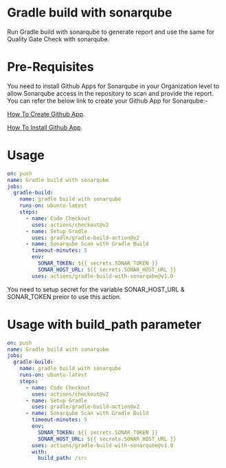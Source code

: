 # Gradle build with sonarqube
Run Gradle build with sonarqube to generate report and use the same for Quality Gate Check with sonarqube.

# Pre-Requisites
You need to install Github Apps for Sonarqube in your Organization level to allow Sonarqube access in the repository to scan and provide the report.
You can refer the below link to create your Github App for Sonarqube:- 

[How To Create Github App](https://docs.github.com/en/enterprise-server@3.1/developers/apps/building-github-apps/creating-a-github-app).

[How To Install Github App](https://docs.github.com/en/enterprise-server@3.1/developers/apps/managing-github-apps/installing-github-apps).

# Usage
```yaml
on: push
name: Gradle build with sonarqube
jobs:
  gradle-build:
    name: gradle build with sonarqube
    runs-on: ubuntu-latest
    steps:
      - name: Code Checkout
        uses: actions/checkout@v2
      - name: Setup Gradle
        uses: gradle/gradle-build-action@v2
      - name: Sonarqube Scan with Gradle Build
        timeout-minutes: 5
        env:
          SONAR_TOKEN: ${{ secrets.SONAR_TOKEN }}
          SONAR_HOST_URL: ${{ secrets.SONAR_HOST_URL }}
        uses: actions/gradle-build-with-sonarqube@v1.0
```
You need to setup secret for the variable SONAR_HOST_URL & SONAR_TOKEN preior to use this action.

# Usage with build_path parameter
```yaml
on: push
name: Gradle build with sonarqube
jobs:
  gradle-build:
    name: gradle build with sonarqube
    runs-on: ubuntu-latest
    steps:
      - name: Code Checkout
        uses: actions/checkout@v2
      - name: Setup Gradle
        uses: gradle/gradle-build-action@v2
      - name: Sonarqube Scan with Gradle Build
        timeout-minutes: 5
        env:
          SONAR_TOKEN: ${{ secrets.SONAR_TOKEN }}
          SONAR_HOST_URL: ${{ secrets.SONAR_HOST_URL }}
        uses: actions/gradle-build-with-sonarqube@v1.0
        with:
          build_path: /src
```
